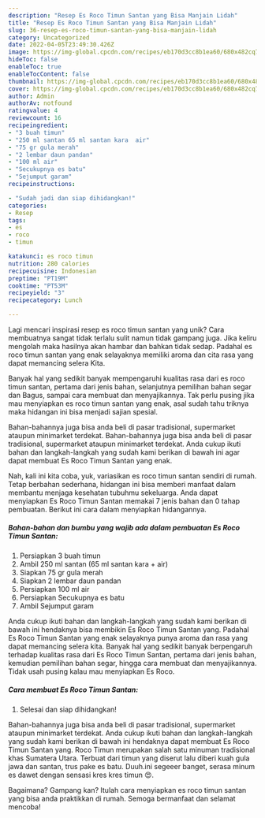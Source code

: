 ```yaml
---
description: "Resep Es Roco Timun Santan yang Bisa Manjain Lidah"
title: "Resep Es Roco Timun Santan yang Bisa Manjain Lidah"
slug: 36-resep-es-roco-timun-santan-yang-bisa-manjain-lidah
category: Uncategorized
date: 2022-04-05T23:49:30.426Z
image: https://img-global.cpcdn.com/recipes/eb170d3cc8b1ea60/680x482cq70/es-roco-timun-santan-foto-resep-utama.jpg
hideToc: false
enableToc: true
enableTocContent: false
thumbnail: https://img-global.cpcdn.com/recipes/eb170d3cc8b1ea60/680x482cq70/es-roco-timun-santan-foto-resep-utama.jpg
cover: https://img-global.cpcdn.com/recipes/eb170d3cc8b1ea60/680x482cq70/es-roco-timun-santan-foto-resep-utama.jpg
author: Admin
authorAv: notfound
ratingvalue: 4
reviewcount: 16
recipeingredient:
- "3 buah timun"
- "250 ml santan 65 ml santan kara  air"
- "75 gr gula merah"
- "2 lembar daun pandan"
- "100 ml air"
- "Secukupnya es batu"
- "Sejumput garam"
recipeinstructions:

- "Sudah jadi dan siap dihidangkan!"
categories:
- Resep
tags:
- es
- roco
- timun

katakunci: es roco timun 
nutrition: 280 calories
recipecuisine: Indonesian
preptime: "PT19M"
cooktime: "PT53M"
recipeyield: "3"
recipecategory: Lunch

---
```





Lagi mencari inspirasi resep es roco timun santan yang unik? Cara membuatnya sangat tidak terlalu sulit namun tidak gampang juga. Jika keliru mengolah maka hasilnya akan hambar dan bahkan tidak sedap. Padahal es roco timun santan yang enak selayaknya memiliki aroma dan cita rasa yang dapat memancing selera Kita.





Banyak hal yang sedikit banyak mempengaruhi kualitas rasa dari es roco timun santan, pertama dari jenis bahan, selanjutnya pemilihan bahan segar dan Bagus, sampai cara membuat dan menyajikannya. Tak perlu pusing jika mau menyiapkan es roco timun santan yang enak,      asal sudah tahu triknya maka hidangan ini bisa menjadi sajian spesial.














Bahan-bahannya juga bisa anda beli di pasar tradisional, supermarket ataupun minimarket terdekat. Bahan-bahannya juga bisa anda beli di pasar tradisional, supermarket ataupun minimarket terdekat. Anda cukup ikuti bahan dan langkah-langkah yang sudah kami berikan di bawah ini agar dapat membuat Es Roco Timun Santan yang enak.






Nah, kali ini kita coba, yuk, variasikan es roco timun santan sendiri di rumah. Tetap berbahan sederhana, hidangan ini bisa memberi manfaat dalam membantu menjaga kesehatan tubuhmu sekeluarga. Anda dapat menyiapkan Es Roco Timun Santan memakai 7 jenis bahan dan 0 tahap pembuatan. Berikut ini cara dalam menyiapkan hidangannya.

<!--inarticleads1-->

##### Bahan-bahan dan bumbu yang wajib ada dalam pembuatan Es Roco Timun Santan:

1. Persiapkan 3 buah timun
1. Ambil 250 ml santan (65 ml santan kara + air)
1. Siapkan 75 gr gula merah
1. Siapkan 2 lembar daun pandan
1. Persiapkan 100 ml air
1. Persiapkan Secukupnya es batu
1. Ambil Sejumput garam


Anda cukup ikuti bahan dan langkah-langkah yang sudah kami berikan di bawah ini hendaknya bisa membikin Es Roco Timun Santan yang. Padahal Es Roco Timun Santan yang enak selayaknya punya aroma dan rasa yang dapat memancing selera kita. Banyak hal yang sedikit banyak berpengaruh terhadap kualitas rasa dari Es Roco Timun Santan, pertama dari jenis bahan, kemudian pemilihan bahan segar, hingga cara membuat dan menyajikannya. Tidak usah pusing kalau mau menyiapkan Es Roco. 

<!--inarticleads2-->

##### Cara membuat Es Roco Timun Santan:


1. Selesai dan siap dihidangkan!

Bahan-bahannya juga bisa anda beli di pasar tradisional, supermarket ataupun minimarket terdekat. Anda cukup ikuti bahan dan langkah-langkah yang sudah kami berikan di bawah ini hendaknya dapat membuat Es Roco Timun Santan yang. Roco Timun merupakan salah satu minuman tradisional khas Sumatera Utara. Terbuat dari timun yang diserut lalu diberi kuah gula jawa dan santan, trus pake es batu. Duuh.ini segeeer banget, serasa minum es dawet dengan sensasi kres kres timun 😍. 

Bagaimana? Gampang kan? Itulah cara menyiapkan es roco timun santan yang bisa anda praktikkan di rumah. Semoga bermanfaat dan selamat mencoba!
